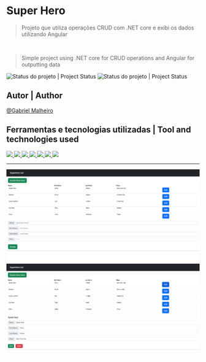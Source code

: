 # Super Hero
> Projeto que utiliza operações CRUD com .NET core e exibi os dados utilizando Angular 

<br/>

> Simple project using .NET core for CRUD operations and Angular for outputting data

![Status do projeto | Project Status](https://img.shields.io/badge/STATUS-FINALIZADO-red)
![Status do projeto | Project Status](https://img.shields.io/badge/STATUS-FINISHED-red)
## Autor | Author
 [@Gabriel Malheiro](https://www.linkedin.com/in/gabriel-malheiro-585091220/) 
## Ferramentas e tecnologias utilizadas | Tool and technologies used
<a href="#">
<img src="https://cdn.jsdelivr.net/gh/devicons/devicon/icons/vscode/vscode-original.svg" width=100/>
</a>
<a href=#>
<img src="https://cdn.jsdelivr.net/gh/devicons/devicon/icons/visualstudio/visualstudio-plain.svg" width=100/>
<a/>
<a href="#">
<img src="https://cdn.jsdelivr.net/gh/devicons/devicon/icons/dotnetcore/dotnetcore-original.svg" width=100 />
</a>
<a href="#">
<img src="https://cdn.jsdelivr.net/gh/devicons/devicon/icons/angularjs/angularjs-plain.svg" width=100/>
</a>
<a href="#">
<img src="https://cdn.jsdelivr.net/gh/devicons/devicon/icons/microsoftsqlserver/microsoftsqlserver-plain.svg" width=100/>
</a>
<a href="#">
<img src="https://cdn.jsdelivr.net/gh/devicons/devicon/icons/azure/azure-original.svg" width=100/>
</a>

<a href = "#">
<img src="https://cdn.jsdelivr.net/gh/devicons/devicon/icons/bootstrap/bootstrap-original.svg" width=100/>
</a>

---


![Criar herói - Create hero](https://github.com/gmalheiro/SuperHero-Project/blob/main/Project%20Images/createHero.png?raw=true)
![Criar herói - Create hero](https://github.com/gmalheiro/SuperHero-Project/blob/main/Project%20Images/editHero.png?raw=true)
